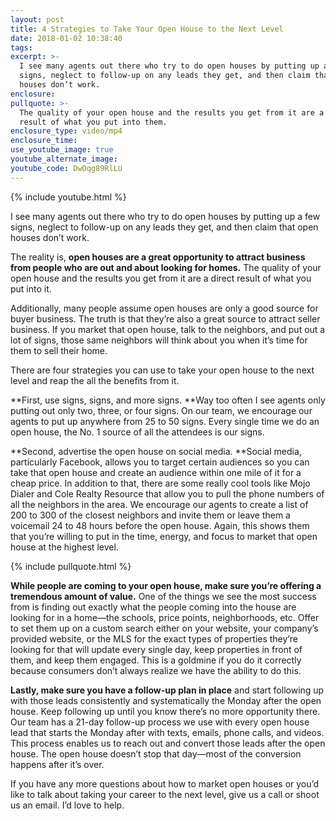 ```yaml
---
layout: post
title: 4 Strategies to Take Your Open House to the Next Level
date: 2018-01-02 10:38:40
tags:
excerpt: >-
  I see many agents out there who try to do open houses by putting up a few
  signs, neglect to follow-up on any leads they get, and then claim that open
  houses don’t work.
enclosure:
pullquote: >-
  The quality of your open house and the results you get from it are a direct
  result of what you put into them.
enclosure_type: video/mp4
enclosure_time:
use_youtube_image: true
youtube_alternate_image:
youtube_code: DwOqg89RlLU
---
```



{% include youtube.html %}

I see many agents out there who try to do open houses by putting up a few signs, neglect to follow-up on any leads they get, and then claim that open houses don’t work.

The reality is, **open houses are a great opportunity to attract business from people who are out and about looking for homes.** The quality of your open house and the results you get from it are a direct result of what you put into it.

Additionally, many people assume open houses are only a good source for buyer business. The truth is that they’re also a great source to attract seller business. If you market that open house, talk to the neighbors, and put out a lot of signs, those same neighbors will think about you when it’s time for them to sell their home.

There are four strategies you can use to take your open house to the next level and reap the all the benefits from it.

**First, use signs, signs, and more signs.&nbsp;**Way too often I see agents only putting out only two, three, or four signs. On our team, we encourage our agents to put up anywhere from 25 to 50 signs. Every single time we do an open house, the No. 1 source of all the attendees is our signs.

**Second, advertise the open house on social media.&nbsp;**Social media, particularly Facebook, allows you to target certain audiences so you can take that open house and create an audience within one mile of it for a cheap price. In addition to that, there are some really cool tools like Mojo Dialer and Cole Realty Resource that allow you to pull the phone numbers of all the neighbors in the area. We encourage our agents to create a list of 200 to 300 of the closest neighbors and invite them or leave them a voicemail 24 to 48 hours before the open house. Again, this shows them that you’re willing to put in the time, energy, and focus to market that open house at the highest level.

{% include pullquote.html %}

**While people are coming to your open house, make sure you’re offering a tremendous amount of value.** One of the things we see the most success from is finding out exactly what the people coming into the house are looking for in a home—the schools, price points, neighborhoods, etc. Offer to set them up on a custom search either on your website, your company’s provided website, or the MLS for the exact types of properties they’re looking for that will update every single day, keep properties in front of them, and keep them engaged. This is a goldmine if you do it correctly because consumers don’t always realize we have the ability to do this.

**Lastly, make sure you have a follow-up plan in place** and start following up with those leads consistently and systematically the Monday after the open house. Keep following up until you know there’s no more opportunity there. Our team has a 21-day follow-up process we use with every open house lead that starts the Monday after with texts, emails, phone calls, and videos. This process enables us to reach out and convert those leads after the open house. The open house doesn’t stop that day—most of the conversion happens after it’s over.

If you have any more questions about how to market open houses or you’d like to talk about taking your career to the next level, give us a call or shoot us an email. I’d love to help.